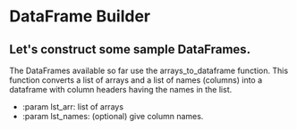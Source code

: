 # DataFrame Builder

## Let's construct some sample DataFrames.

The DataFrames available so far use the arrays_to_dataframe function. This
function converts a list of arrays and a list of names (columns) into a
dataframe with column headers having the names in the list.

- :param lst_arr: list of arrays
- :param lst_names: (optional) give column names.
